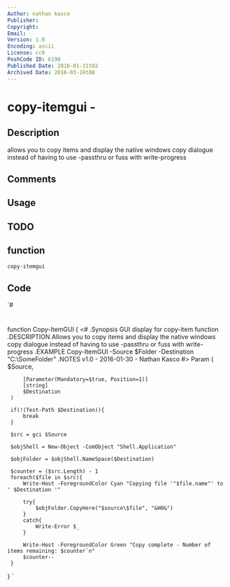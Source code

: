 ```yaml
---
Author: nathan kasco
Publisher: 
Copyright: 
Email: 
Version: 1.0
Encoding: ascii
License: cc0
PoshCode ID: 6198
Published Date: 2016-01-31t02
Archived Date: 2016-03-19t08
---
```


# copy-itemgui - 

## Description

allows you to copy items and display the native windows copy dialogue instead of having to use -passthru or fuss with write-progress

## Comments



## Usage



## TODO



## function

`copy-itemgui`

## Code

`#
 #
 function Copy-ItemGUI
 {
 <#
 .Synopsis
    GUI display for copy-item function
 .DESCRIPTION
    Allows you to copy items and display the native windows copy dialogue instead of having to use -passthru or fuss with write-progress
 .EXAMPLE
    Copy-ItemGUI -Source $Folder -Destination "C:\SomeFolder"
 .NOTES
    v1.0 - 2016-01-30 - Nathan Kasco
 #>
     Param
     (
         $Source,
 
         [Parameter(Mandatory=$true, Position=1)]
         [string]
         $Destination
     )
 
     if(!(Test-Path $Destination)){
         break
     }
 
     $src = gci $Source
 
     $objShell = New-Object -ComObject "Shell.Application"
 
     $objFolder = $objShell.NameSpace($Destination) 
 
     $counter = ($src.Length) - 1
     foreach($file in $src){
         Write-Host -ForegroundColor Cyan "Copying file '"$file.name"' to ' $Destination '"
 
         try{
             $objFolder.CopyHere("$source\$file", "&H0&")
         }
         catch{
             Write-Error $_
         }
 
         Write-Host -ForegroundColor Green "Copy complete - Number of items remaining: $counter`n"
         $counter--
     }
 }
`


